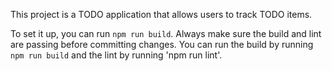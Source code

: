 This project is a TODO application that allows users to track TODO items.

To set it up, you can run `npm run build`.
Always make sure the build and lint are passing before committing changes. You can run the build by running `npm run build` and the lint by running 'npm run lint'.
